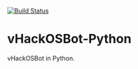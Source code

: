 [![Build Status](https://travis-ci.org/JasonKhew96/vHackOSBot-Python.svg?branch=json_dev)](https://travis-ci.org/JasonKhew96/vHackOSBot-Python)
# vHackOSBot-Python
vHackOSBot in Python.
